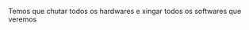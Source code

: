 Temos que chutar todos os hardwares e xingar todos os softwares que veremos

<!--
Esse é um [site](https://empres-exemplo.000webhostapp.com/index.html) que dou umas melhoradas quando tenho vontade 
 


leonardo-felipe-sanchez/leonardo-felipe-sanchez is a ✨ special ✨ repository because its `README.md` (this file) appears on your GitHub profile.
You can click the Preview link to take a look at your changes.
--->
